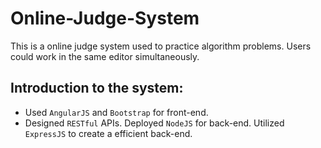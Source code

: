 # Online-Judge-System
This is a online judge system used to practice algorithm problems. Users could work in the same editor simultaneously.

## Introduction to the system:

* Used `AngularJS` and `Bootstrap` for front-end.
* Designed `RESTful` APIs. Deployed `NodeJS` for back-end. Utilized `ExpressJS` to create a efficient back-end.
